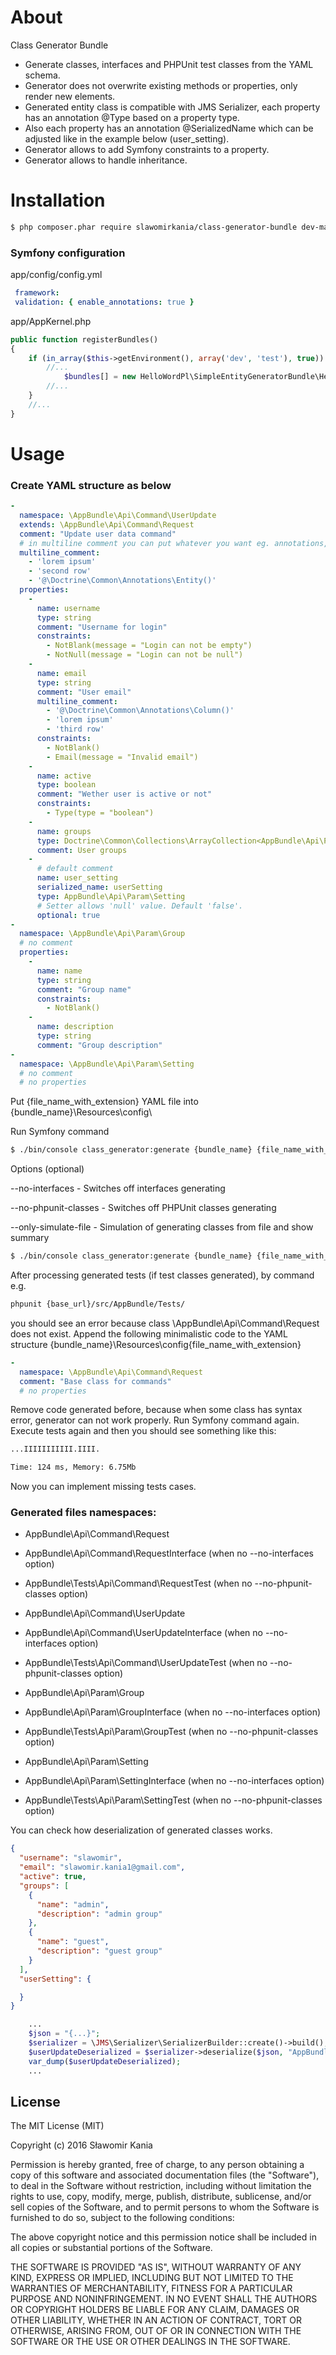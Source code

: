 # About

Class Generator Bundle
- Generate classes, interfaces and PHPUnit test classes from the YAML schema.
- Generator does not overwrite existing methods or properties, only render new elements.
- Generated entity class is compatible with JMS Serializer, each property has an annotation @Type based on a property type.
- Also each property has an annotation @SerializedName which can be adjusted like in the example below (user_setting).
- Generator allows to add Symfony constraints to a property.
- Generator allows to handle inheritance.

# Installation

```bash
$ php composer.phar require slawomirkania/class-generator-bundle dev-master
```

### Symfony configuration

 app/config/config.yml
```yml
 framework:
 validation: { enable_annotations: true }
```
app/AppKernel.php
```php
public function registerBundles()
{
    if (in_array($this->getEnvironment(), array('dev', 'test'), true)) {
        //...
            $bundles[] = new HelloWordPl\SimpleEntityGeneratorBundle\HelloWordPlSimpleEntityGeneratorBundle();
        //...
    }
    //...
}
```

# Usage

### Create YAML structure as below

```yml
-
  namespace: \AppBundle\Api\Command\UserUpdate
  extends: \AppBundle\Api\Command\Request
  comment: "Update user data command"
  # in multiline comment you can put whatever you want eg. annotations, poems etc.
  multiline_comment:
    - 'lorem ipsum'
    - 'second row'
    - '@\Doctrine\Common\Annotations\Entity()'
  properties:
    -
      name: username
      type: string
      comment: "Username for login"
      constraints:
        - NotBlank(message = "Login can not be empty")
        - NotNull(message = "Login can not be null")
    -
      name: email
      type: string
      comment: "User email"
      multiline_comment:
        - '@\Doctrine\Common\Annotations\Column()'
        - 'lorem ipsum'
        - 'third row'
      constraints:
        - NotBlank()
        - Email(message = "Invalid email")
    -
      name: active
      type: boolean
      comment: "Wether user is active or not"
      constraints:
        - Type(type = "boolean")
    -
      name: groups
      type: Doctrine\Common\Collections\ArrayCollection<AppBundle\Api\Param\Group>
      comment: User groups
    -
      # default comment
      name: user_setting
      serialized_name: userSetting
      type: AppBundle\Api\Param\Setting
      # Setter allows 'null' value. Default 'false'.
      optional: true
-
  namespace: \AppBundle\Api\Param\Group
  # no comment
  properties:
    -
      name: name
      type: string
      comment: "Group name"
      constraints:
        - NotBlank()
    -
      name: description
      type: string
      comment: "Group description"
-
  namespace: \AppBundle\Api\Param\Setting
  # no comment
  # no properties
```

Put {file_name_with_extension} YAML file into {bundle_name}\Resources\config\

Run Symfony command

```sh
$ ./bin/console class_generator:generate {bundle_name} {file_name_with_extension}
```
Options (optional)

--no-interfaces - Switches off interfaces generating

--no-phpunit-classes - Switches off PHPUnit classes generating

--only-simulate-file - Simulation of generating classes from file and show summary

```sh
$ ./bin/console class_generator:generate {bundle_name} {file_name_with_extension} --no-interfaces --no-phpunit-classes
```
After processing generated tests (if test classes generated), by command e.g.

```sh
phpunit {base_url}/src/AppBundle/Tests/
```

you should see an error because class \AppBundle\Api\Command\Request does not exist.
Append the following minimalistic code to the YAML structure {bundle_name}\Resources\config\{file_name_with_extension}

```yml
-
  namespace: \AppBundle\Api\Command\Request
  comment: "Base class for commands"
  # no properties
```
Remove code generated before, because when some class has syntax error, generator can not work properly.
Run Symfony command again.
Execute tests again and then you should see something like this:

```sh
...IIIIIIIIIII.IIII.

Time: 124 ms, Memory: 6.75Mb
```
Now you can implement missing tests cases.

### Generated files namespaces:
- AppBundle\Api\Command\Request
- AppBundle\Api\Command\RequestInterface (when no --no-interfaces option)
- AppBundle\Tests\Api\Command\RequestTest (when no --no-phpunit-classes option)

- AppBundle\Api\Command\UserUpdate
- AppBundle\Api\Command\UserUpdateInterface (when no --no-interfaces option)
- AppBundle\Tests\Api\Command\UserUpdateTest (when no --no-phpunit-classes option)

- AppBundle\Api\Param\Group
- AppBundle\Api\Param\GroupInterface (when no --no-interfaces option)
- AppBundle\Tests\Api\Param\GroupTest (when no --no-phpunit-classes option)

- AppBundle\Api\Param\Setting
- AppBundle\Api\Param\SettingInterface (when no --no-interfaces option)
- AppBundle\Tests\Api\Param\SettingTest (when no --no-phpunit-classes option)

You can check how deserialization of generated classes works.
```json
{
  "username": "slawomir",
  "email": "slawomir.kania1@gmail.com",
  "active": true,
  "groups": [
    {
      "name": "admin",
      "description": "admin group"
    },
    {
      "name": "guest",
      "description": "guest group"
    }
  ],
  "userSetting": {

  }
}
```

```php
    ...
    $json = "{...}";
    $serializer = \JMS\Serializer\SerializerBuilder::create()->build();
    $userUpdateDeserialized = $serializer->deserialize($json, "AppBundle\Api\Command\UserUpdate", "json");
    var_dump($userUpdateDeserialized);
    ...
```

License
----

The MIT License (MIT)

Copyright (c) 2016 Sławomir Kania

Permission is hereby granted, free of charge, to any person obtaining a copy
of this software and associated documentation files (the "Software"), to deal
in the Software without restriction, including without limitation the rights
to use, copy, modify, merge, publish, distribute, sublicense, and/or sell
copies of the Software, and to permit persons to whom the Software is
furnished to do so, subject to the following conditions:

The above copyright notice and this permission notice shall be included in all
copies or substantial portions of the Software.

THE SOFTWARE IS PROVIDED "AS IS", WITHOUT WARRANTY OF ANY KIND, EXPRESS OR
IMPLIED, INCLUDING BUT NOT LIMITED TO THE WARRANTIES OF MERCHANTABILITY,
FITNESS FOR A PARTICULAR PURPOSE AND NONINFRINGEMENT. IN NO EVENT SHALL THE
AUTHORS OR COPYRIGHT HOLDERS BE LIABLE FOR ANY CLAIM, DAMAGES OR OTHER
LIABILITY, WHETHER IN AN ACTION OF CONTRACT, TORT OR OTHERWISE, ARISING FROM,
OUT OF OR IN CONNECTION WITH THE SOFTWARE OR THE USE OR OTHER DEALINGS IN THE
SOFTWARE.